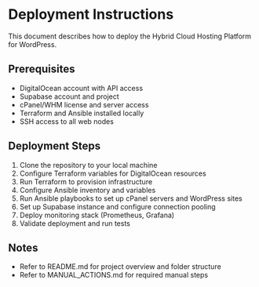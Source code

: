 # Deployment Instructions

This document describes how to deploy the Hybrid Cloud Hosting Platform for WordPress.

## Prerequisites
- DigitalOcean account with API access
- Supabase account and project
- cPanel/WHM license and server access
- Terraform and Ansible installed locally
- SSH access to all web nodes

## Deployment Steps
1. Clone the repository to your local machine
2. Configure Terraform variables for DigitalOcean resources
3. Run Terraform to provision infrastructure
4. Configure Ansible inventory and variables
5. Run Ansible playbooks to set up cPanel servers and WordPress sites
6. Set up Supabase instance and configure connection pooling
7. Deploy monitoring stack (Prometheus, Grafana)
8. Validate deployment and run tests

## Notes
- Refer to README.md for project overview and folder structure
- Refer to MANUAL_ACTIONS.md for required manual steps
